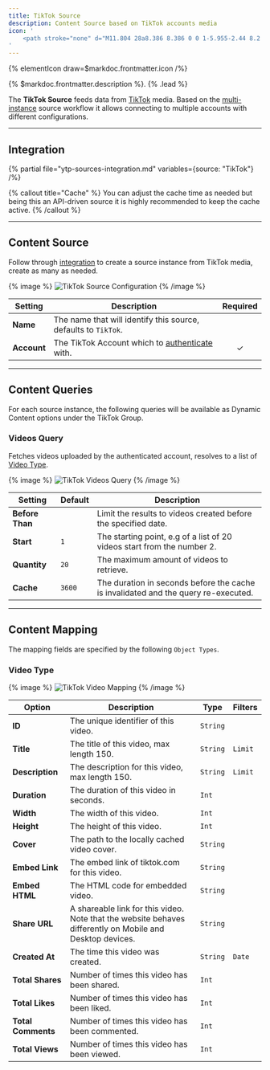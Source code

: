 ```yaml
---
title: TikTok Source
description: Content Source based on TikTok accounts media
icon: '
    <path stroke="none" d="M11.804 28a8.386 8.386 0 0 1-5.955-2.44 8.2 8.2 0 0 1-2.454-6.42 8.28 8.28 0 0 1 2.083-4.983 8.377 8.377 0 0 1 6.326-2.83c.421 0 .846.032 1.265.094l.65.096v5.768l-1.001-.33a2.863 2.863 0 0 0-.902-.146c-.775 0-1.5.304-2.043.855a2.83 2.83 0 0 0-.82 2.043 2.84 2.84 0 0 0 1.397 2.405 2.863 2.863 0 0 0 2.367.26 2.85 2.85 0 0 0 1.962-2.708l.005-5.982V2h5.513l.006.754a5.412 5.412 0 0 0 2.16 4.281 5.384 5.384 0 0 0 3.268 1.092c.028 0 .028 0 .282.018l.709.05v5.433h-1.02c-1.468 0-2.844-.28-4.207-.856a10.957 10.957 0 0 1-1.184-.586l.017 7.505a8.243 8.243 0 0 1-2.47 5.868 8.377 8.377 0 0 1-4.69 2.346c-.416.062-.841.093-1.264.093Zm0-15.15c-2.01 0-3.854.825-5.19 2.321a6.752 6.752 0 0 0-1.7 4.062 6.697 6.697 0 0 0 2.006 5.244 6.876 6.876 0 0 0 4.884 2c.348-.001.698-.027 1.04-.078a6.862 6.862 0 0 0 3.844-1.922 6.727 6.727 0 0 0 2.017-4.786l-.023-10.48 1.23.95c.635.49 1.334.897 2.076 1.21a9.117 9.117 0 0 0 3.11.722v-2.46a6.885 6.885 0 0 1-3.652-1.38 6.933 6.933 0 0 1-2.719-4.728h-2.52v10.157l-.005 5.982a4.37 4.37 0 0 1-3.008 4.154 4.389 4.389 0 0 1-3.627-.4A4.353 4.353 0 0 1 7.43 19.73a4.344 4.344 0 0 1 1.258-3.135 4.358 4.358 0 0 1 3.507-1.292v-2.44c-.13-.008-.26-.011-.39-.011Z"/>
'
---
```


{% elementIcon draw=$markdoc.frontmatter.icon /%}

{% $markdoc.frontmatter.description %}. {% .lead %}

The **TikTok Source** feeds data from [TikTok](https://www.vimeo.com) media. Based on the [multi-instance](manager#multi-instance) source workflow it allows connecting to multiple accounts with different configurations.

---

## Integration

{% partial file="ytp-sources-integration.md" variables={source: "TikTok"} /%}

{% callout title="Cache" %}
You can adjust the cache time as needed but being this an API-driven source it is highly recommended to keep the cache active.
{% /callout %}

---

## Content Source

Follow through [integration](#integration) to create a source instance from TikTok media, create as many as needed.

{% image %}
![TikTok Source Configuration](/assets/ytp/sources/tiktok-config.webp)
{% /image %}

| Setting | Description | Required |
| ------- | ----------- | :------: |
| **Name** | The name that will identify this source, defaults to `TikTok`. |
| **Account** | The TikTok Account which to [authenticate](../../auths-manager#tiktok-oauth-driver) with. | &#x2713; |

---

## Content Queries

For each source instance, the following queries will be available as Dynamic Content options under the TikTok Group.

### Videos Query

Fetches videos uploaded by the authenticated account, resolves to a list of [Video Type](#video-type).

{% image %}
![TikTok Videos Query](/assets/ytp/sources/tiktok-query-videos.webp)
{% /image %}

| Setting | Default | Description |
| ------- | ------- | ----------- |
| **Before Than** | | Limit the results to videos created before the specified date. |
| **Start** | `1` | The starting point, e.g of a list of 20 videos start from the number 2. |
| **Quantity** | `20` | The maximum amount of videos to retrieve. |
| **Cache** | `3600` | The duration in seconds before the cache is invalidated and the query re-executed. |

---

## Content Mapping

The mapping fields are specified by the following `Object Types`.

### Video Type

{% image %}
![TikTok Video Mapping](/assets/ytp/sources/tiktok-mapping-video.webp)
{% /image %}

| Option | Description | Type | Filters |
| ------ | ----------- | ---- | ------- |
| **ID** | The unique identifier of this video. | `String` |
| **Title** | The title of this video, max length 150. | `String` | `Limit` |
| **Description** |  The description for this video, max length 150. | `String` | `Limit` |
| **Duration** | The duration of this video in seconds. | `Int` |
| **Width** | The width of this video. | `Int` |
| **Height** | The height of this video. | `Int` |
| **Cover** | The path to the locally cached video cover. | `String` |
| **Embed Link** | The embed link of tiktok.com for this video. | `String` |
| **Embed HTML** | The HTML code for embedded video. | `String` |
| **Share URL** | A shareable link for this video. Note that the website behaves differently on Mobile and Desktop devices. | `String` |
| **Created At** | The time this video was created. | `String` | `Date` |
| **Total Shares** | Number of times this video has been shared. | `Int` |
| **Total Likes** | Number of times this video has been liked. | `Int` |
| **Total Comments** | Number of times this video has been commented. | `Int` |
| **Total Views** | Number of times this video has been viewed. | `Int` |
